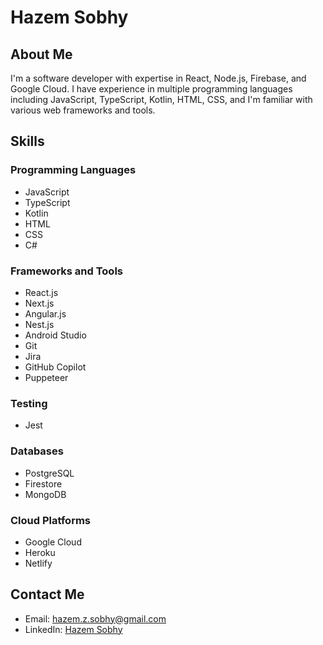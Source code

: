 # Hazem Sobhy

## About Me

I'm a software developer with expertise in React, Node.js, Firebase, and Google Cloud. I have experience in multiple programming languages including JavaScript, TypeScript, Kotlin, HTML, CSS, and I'm familiar with various web frameworks and tools.

## Skills

### Programming Languages
- JavaScript
- TypeScript
- Kotlin
- HTML
- CSS
- C#

### Frameworks and Tools
- React.js
- Next.js
- Angular.js
- Nest.js
- Android Studio
- Git
- Jira
- GitHub Copilot
- Puppeteer

### Testing
- Jest

### Databases
- PostgreSQL
- Firestore
- MongoDB

### Cloud Platforms
- Google Cloud
- Heroku
- Netlify

## Contact Me
- Email: [hazem.z.sobhy@gmail.com](mailto:hazem.z.sobhy@gmail.com)
- LinkedIn: [Hazem Sobhy](https://www.linkedin.com/in/hazem-sobhy-78b270142/)

